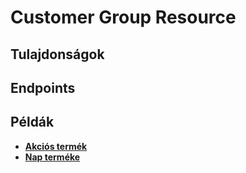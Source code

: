# Customer Group Resource

## Tulajdonságok

<ResourceProperties :resource="'customer_group'" :lang="'hu'"/>

## Endpoints

[//]: <> (GET ENDPOINT)
<ResourceEndpoint :resource="'customer_group'" :endpoint="'get'" :lang="'hu'">

<template v-slot:responseJSON>

<<< @/docs/fixtures/api/customer_group/response/json/get_id.json

</template>

<template v-slot:responseXML>

<<< @/docs/fixtures/api/customer_group/response/xml/get_id.xml

</template>

</ResourceEndpoint>

[//]: <> (GETCOLLECTION ENDPOINT)
<ResourceEndpoint :resource="'customer_group'" :endpoint="'getCollection'" :lang="'hu'">

<template v-slot:responseJSON>

<<< @/docs/fixtures/api/customer_group/response/json/get_page.json

</template>

<template v-slot:responseXML>

<<< @/docs/fixtures/api/customer_group/response/xml/get_page.xml

</template>

</ResourceEndpoint>

[//]: <> (POST ENDPOINT)
<ResourceEndpoint :resource="'customer_group'" :endpoint="'post'" :lang="'hu'">

<template v-slot:request>

<<< @/docs/fixtures/api/customer_group/request/post.json

</template>

<template v-slot:responseJSON>

<<< @/docs/fixtures/api/customer_group/response/json/get_id.json

</template>

<template v-slot:responseXML>

<<< @/docs/fixtures/api/customer_group/response/xml/get_id.xml

</template>

</ResourceEndpoint>

[//]: <> (PUT ENDPOINT)
<ResourceEndpoint :resource="'customer_group'" :endpoint="'put'" :lang="'hu'">

<template v-slot:request>

<<< @/docs/fixtures/api/customer_group/request/post.json

</template>

<template v-slot:responseJSON>

<<< @/docs/fixtures/api/customer_group/response/json/get_id.json

</template>

<template v-slot:responseXML>

<<< @/docs/fixtures/api/customer_group/response/xml/get_id.xml

</template>

</ResourceEndpoint>

[//]: <> (DELETE ENDPOINT)
<ResourceEndpoint :resource="'customer_group'" :endpoint="'delete'" :lang="'hu'"/>

## Példák

- [**Akciós termék**](../development/api-examples/01_product_of_day.md)
- [**Nap terméke**](../development/api-examples/01_product_special.md)